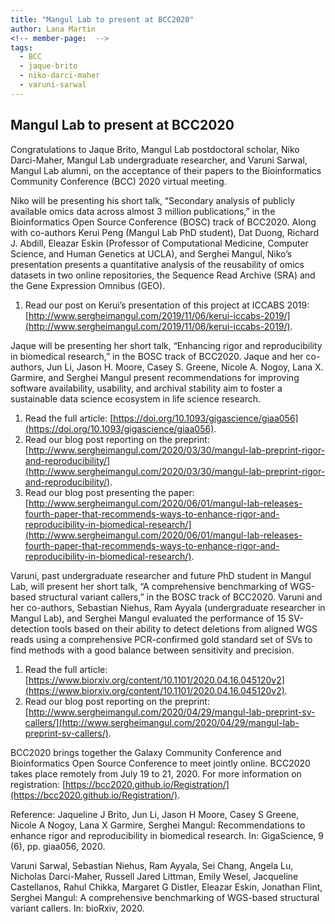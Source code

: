 ```yaml
---
title: "Mangul Lab to present at BCC2020"
author: Lana Martin
<!-- member-page:  -->
tags:
  - BCC
  - jaque-brito
  - niko-darci-maher
  - varuni-sarwal
---
```


## Mangul Lab to present at BCC2020

Congratulations to Jaque Brito, Mangul Lab postdoctoral scholar, Niko Darci-Maher, Mangul Lab undergraduate researcher, and Varuni Sarwal, Mangul Lab alumni, on the acceptance of their papers to the Bioinformatics Community Conference (BCC) 2020 virtual meeting.

Niko will be presenting his short talk, “Secondary analysis of publicly available omics data across almost 3 million publications,” in the Bioinformatics Open Source Conference (BOSC) track of BCC2020. Along with co-authors Kerui Peng (Mangul Lab PhD student), Dat Duong, Richard J. Abdill, Eleazar Eskin (Professor of Computational Medicine, Computer Science, and Human Genetics at UCLA), and Serghei Mangul, Niko’s presentation presents a quantitative analysis of the reusability of omics datasets in two online repositories, the Sequence Read Archive (SRA) and the Gene Expression Omnibus (GEO).

1. Read our post on Kerui’s presentation of this project at ICCABS 2019: [http://www.sergheimangul.com/2019/11/06/kerui-iccabs-2019/](http://www.sergheimangul.com/2019/11/06/kerui-iccabs-2019/).

 

Jaque will be presenting her short talk, “Enhancing rigor and reproducibility in biomedical research,” in the BOSC track of BCC2020. Jaque and her co-authors, Jun Li, Jason H. Moore, Casey S. Greene, Nicole A. Nogoy, Lana X. Garmire, and Serghei Mangul present  recommendations for improving software availability, usability, and archival stability aim to foster a sustainable data science ecosystem in life science research.

1. Read the full article: [https://doi.org/10.1093/gigascience/giaa056](https://doi.org/10.1093/gigascience/giaa056).
2. Read our blog post reporting on the preprint: [http://www.sergheimangul.com/2020/03/30/mangul-lab-preprint-rigor-and-reproducibility/](http://www.sergheimangul.com/2020/03/30/mangul-lab-preprint-rigor-and-reproducibility/).
3. Read our blog post presenting the paper: [http://www.sergheimangul.com/2020/06/01/mangul-lab-releases-fourth-paper-that-recommends-ways-to-enhance-rigor-and-reproducibility-in-biomedical-research/](http://www.sergheimangul.com/2020/06/01/mangul-lab-releases-fourth-paper-that-recommends-ways-to-enhance-rigor-and-reproducibility-in-biomedical-research/).

 

Varuni, past undergraduate researcher and future PhD student in Mangul Lab, will present her short talk, “A comprehensive benchmarking of WGS-based structural variant callers,” in the BOSC track of BCC2020. Varuni and her co-authors, Sebastian Niehus, Ram Ayyala (undergraduate researcher in Mangul Lab), and Serghei Mangul evaluated the performance of 15 SV-detection tools based on their ability to detect deletions from aligned WGS reads using a comprehensive PCR-confirmed gold standard set of SVs to find methods with a good balance between sensitivity and precision.

1. Read the full article: [https://www.biorxiv.org/content/10.1101/2020.04.16.045120v2](https://www.biorxiv.org/content/10.1101/2020.04.16.045120v2).
2. Read our blog post reporting on the preprint: [http://www.sergheimangul.com/2020/04/29/mangul-lab-preprint-sv-callers/](http://www.sergheimangul.com/2020/04/29/mangul-lab-preprint-sv-callers/).

BCC2020 brings together the Galaxy Community Conference and Bioinformatics Open Source Conference to meet jointly online. BCC2020 takes place remotely from July 19 to 21, 2020. For more information on registration: [https://bcc2020.github.io/Registration/](https://bcc2020.github.io/Registration/).

Reference:
Jaqueline J Brito, Jun Li, Jason H Moore, Casey S Greene, Nicole A Nogoy, Lana X Garmire, Serghei Mangul: Recommendations to enhance rigor and reproducibility in biomedical research. In: GigaScience, 9 (6), pp. giaa056, 2020.

Varuni Sarwal, Sebastian Niehus, Ram Ayyala, Sei Chang, Angela Lu, Nicholas Darci-Maher, Russell Jared Littman, Emily Wesel, Jacqueline Castellanos, Rahul Chikka, Margaret G Distler, Eleazar Eskin, Jonathan Flint, Serghei Mangul: A comprehensive benchmarking of WGS-based structural variant callers. In: bioRxiv, 2020.


